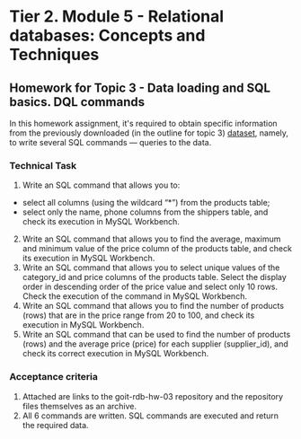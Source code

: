 # Tier 2. Module 5 - Relational databases: Concepts and Techniques

## Homework for Topic 3 - Data loading and SQL basics. DQL commands

In this homework assignment, it's required to obtain specific information from the previously downloaded (in the outline for topic 3) [dataset](https://drive.google.com/file/d/1B45tkzH3lIrf2CmQIB2VB0AJRB9Ly7c2/view?usp=drive_link), namely, to write several SQL commands — queries to the data.

### Technical Task

1. Write an SQL command that allows you to:
* select all columns (using the wildcard “*”) from the products table;
* select only the name, phone columns from the shippers table,
and check its execution in MySQL Workbench.
2. Write an SQL command that allows you to find the average, maximum and minimum value of the price column of the products table, and check its execution in MySQL Workbench.
3. Write an SQL command that allows you to select unique values ​​of the category_id and price columns of the products table.
Select the display order in descending order of the price value and select only 10 rows. Check the execution of the command in MySQL Workbench.
4. Write an SQL command that allows you to find the number of products (rows) that are in the price range from 20 to 100, and check its execution in MySQL Workbench.
5. Write an SQL command that can be used to find the number of products (rows) and the average price (price) for each supplier (supplier_id), and check its correct execution in MySQL Workbench.

### Acceptance criteria

1. Attached are links to the goit-rdb-hw-03 repository and the repository files themselves as an archive.
2. All 6 commands are written. SQL commands are executed and return the required data.
